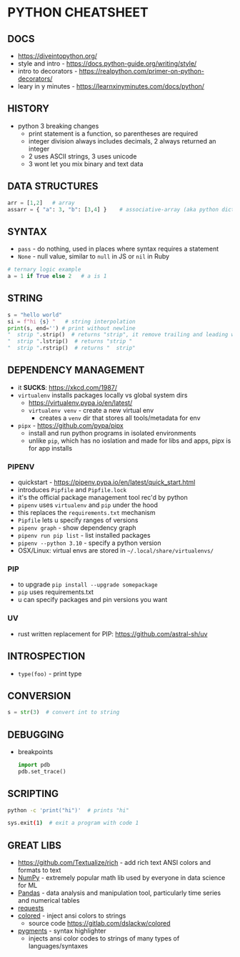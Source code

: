 # PYTHON CHEATSHEET

## DOCS
- https://diveintopython.org/
- style and intro - https://docs.python-guide.org/writing/style/
- intro to decorators - https://realpython.com/primer-on-python-decorators/
- leary in y minutes - https://learnxinyminutes.com/docs/python/

## HISTORY
- python 3 breaking changes
    - print statement is a function, so parentheses are required
    - integer division always includes decimals, 2 always returned an integer
    - 2 uses ASCII strings, 3 uses unicode
    - 3 wont let you mix binary and text data

## DATA STRUCTURES
```python
arr = [1,2]   # array
assarr = { "a": 3, "b": [3,4] }    # associative-array (aka python dictionaries)
```

## SYNTAX
- `pass` - do nothing, used in places where syntax requires a statement
- `None` - null value, similar to `null` in JS or `nil` in Ruby
```python
# ternary logic example
a = 1 if True else 2   # a is 1
```

## STRING
```python
s = "hello world"
si = f"hi {s} "   # string interpolation
print(s, end='') # print without newline
"  strip ".strip()  # returns "strip", it remove trailing and leading whitespace
"  strip ".lstrip()  # returns "strip "
"  strip ".rstrip()  # returns "  strip"
```

## DEPENDENCY MANAGEMENT
- it **SUCKS**: https://xkcd.com/1987/
- `virtualenv` installs packages locally vs global system dirs
    - https://virtualenv.pypa.io/en/latest/
    - `virtualenv venv` - create a new virtual env
        - creates a `venv` dir that stores all tools/metadata for env
- `pipx` - https://github.com/pypa/pipx
    - install and run python programs in isolated environments
    - unlike `pip`, which has no ioslation and made for libs and apps, pipx is for app installs
### PIPENV
- quickstart - https://pipenv.pypa.io/en/latest/quick_start.html
- introduces `Pipfile` and `Pipfile.lock`
- it's the official package management tool rec'd by python
- `pipenv` uses `virtualenv` and `pip` under the hood
- this replaces the `requirements.txt` mechanism
- `Pipfile` lets u specify ranges of versions
- `pipenv graph` - show dependency graph
- `pipenv run pip list` - list installed packages
- `pipenv --python 3.10` - specify a python version
- OSX/Linux: virtual envs are stored in `~/.local/share/virtualenvs/`
### PIP
- to upgrade `pip install --upgrade somepackage`
- `pip` uses requirements.txt
- u can specify packages and pin versions you want
### UV
- rust written replacement for PIP: https://github.com/astral-sh/uv

## INTROSPECTION
- `type(foo)`   - print type

## CONVERSION
```python
s = str(3)  # convert int to string
```

## DEBUGGING
- breakpoints
    ```python
    import pdb
    pdb.set_trace()
    ```

## SCRIPTING
```sh
python -c 'print("hi")'  # prints "hi"

sys.exit(1)  # exit a program with code 1
```

## GREAT LIBS
- https://github.com/Textualize/rich - add rich text ANSI colors and formats to text
- [NumPy](https://numpy.org/) - extremely popular math lib used by everyone in data science for ML
- [Pandas](https://pandas.pydata.org/) - data analysis and manipulation tool, particularly time series and numerical tables
- [requests](https://requests.readthedocs.io/)
- [colored](https://pypi.org/project/colored/) - inject ansi colors to strings
    - source code https://gitlab.com/dslackw/colored
- [pygments](https://pygments.org/) - syntax highlighter
    - injects ansi color codes to strings of many types of languages/syntaxes
